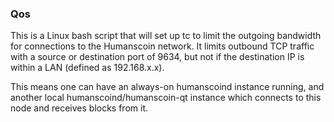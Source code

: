### Qos ###

This is a Linux bash script that will set up tc to limit the outgoing bandwidth for connections to the Humanscoin network. It limits outbound TCP traffic with a source or destination port of 9634, but not if the destination IP is within a LAN (defined as 192.168.x.x).

This means one can have an always-on humanscoind instance running, and another local humanscoind/humanscoin-qt instance which connects to this node and receives blocks from it.
